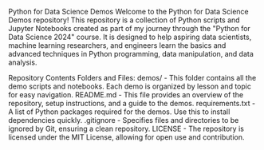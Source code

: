 Python for Data Science Demos
Welcome to the Python for Data Science Demos repository! This repository is a collection of Python scripts and Jupyter Notebooks created as part of my journey through the "Python for Data Science 2024" course. It is designed to help aspiring data scientists, machine learning researchers, and engineers learn the basics and advanced techniques in Python programming, data manipulation, and data analysis.

Repository Contents
Folders and Files:
demos/ - This folder contains all the demo scripts and notebooks. Each demo is organized by lesson and topic for easy navigation.
README.md - This file provides an overview of the repository, setup instructions, and a guide to the demos.
requirements.txt - A list of Python packages required for the demos. Use this to install dependencies quickly.
.gitignore - Specifies files and directories to be ignored by Git, ensuring a clean repository.
LICENSE - The repository is licensed under the MIT License, allowing for open use and contribution.

